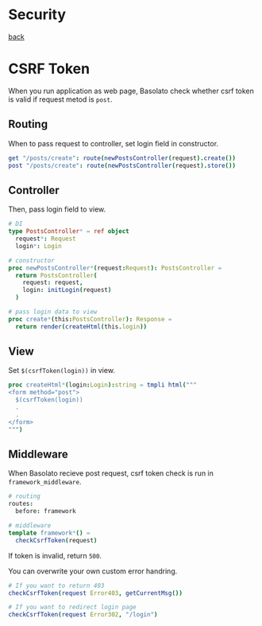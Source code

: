 Security
===
[back](../README.md)

# CSRF Token
When you run application as web page, Basolato check whether csrf token is valid if request metod is `post`.

## Routing
When to pass request to controller, set login field in constructor.
```nim
get "/posts/create": route(newPostsController(request).create())
post "/posts/create": route(newPostsController(request).store())
```

## Controller
Then, pass login field to view.

```nim
# DI
type PostsController* = ref object
  request*: Request
  login*: Login

# constructor
proc newPostsController*(request:Request): PostsController =
  return PostsController(
    request: request,
    login: initLogin(request)
  )

# pass login data to view
proc create*(this:PostsController): Response =
  return render(createHtml(this.login))
```

## View
Set `$(csrfToken(login))` in view.
```nim
proc createHtml*(login:Login):string = tmpli html("""
<form method="post">
  $(csrfToken(login))
  .
  .
</form>
""")
```

## Middleware
When Basolato recieve post request, csrf token check is run in `framework_middleware`.

```nim
# routing
routes:
  before: framework

# middleware
template framework*() =
  checkCsrfToken(request)
```
If token is invalid, return `500`.

You can overwrite your own custom error handring.
```nim
# If you want to return 403
checkCsrfToken(request Error403, getCurrentMsg())

# If you want to redirect login page
checkCsrfToken(request Error302, "/login")
```